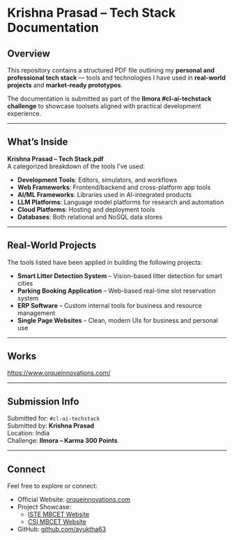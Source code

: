 # Krishna Prasad – Tech Stack Documentation

## Overview

This repository contains a structured PDF file outlining my **personal and professional tech stack** — tools and technologies I have used in **real-world projects** and **market-ready prototypes**.

The documentation is submitted as part of the **Ilmora #cl-ai-techstack challenge** to showcase toolsets aligned with practical development experience.

---

##  What’s Inside

**Krishna Prasad – Tech Stack.pdf**  
A categorized breakdown of the tools I’ve used:

- **Development Tools**: Editors, simulators, and workflows
- **Web Frameworks**: Frontend/backend and cross-platform app tools
- **AI/ML Frameworks**: Libraries used in AI-integrated products
- **LLM Platforms**: Language model platforms for research and automation
- **Cloud Platforms**: Hosting and deployment tools
- **Databases**: Both relational and NoSQL data stores

---

##  Real-World Projects

The tools listed have been applied in building the following projects:

- **Smart Litter Detection System** – Vision-based litter detection for smart cities  
- **Parking Booking Application** – Web-based real-time slot reservation system  
- **ERP Software** – Custom internal tools for business and resource management  
- **Single Page Websites** – Clean, modern UIs for business and personal use  

---

## Works
https://www.orqueinnovations.com/

---
##  Submission Info

Submitted for: `#cl-ai-techstack`  
Submitted by: **Krishna Prasad**  
Location: India  
Challenge: **Ilmora – Karma 300 Points**

---

##  Connect

Feel free to explore or connect:

- Official Website: [orqueinnovations.com](https://www.orqueinnovations.com/)
- Project Showcase:  
  - [ISTE MBCET Website](http://iste-mbcet.netlify.app/)  
  - [CSI MBCET Website](http://csi-mbcet.netlify.app/)
- GitHub: [github.com/ayuktha63](https://github.com/ayuktha63)
